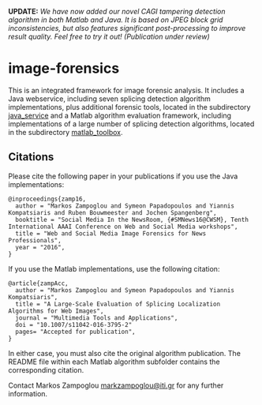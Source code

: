 
**UPDATE:** *We have now added our novel CAGI tampering detection algorithm in both Matlab and Java. It is based on JPEG block grid inconsistencies, but also features significant post-processing to improve result quality. Feel free to try it out! (Publication under review)*


# image-forensics

This is an integrated framework for image forensic analysis. It includes a Java webservice, including seven splicing detection algorithm implementations, plus additional forensic tools, located in the subdirectory [java_service] and a Matlab algorithm evaluation framework, including implementations of a large number of splicing detection algorithms, located in the subdirectory [matlab_toolbox].

## Citations

Please cite the following paper in your publications if you use the Java implementations:

    @inproceedings{zamp16,
      author = "Markos Zampoglou and Symeon Papadopoulos and Yiannis Kompatsiaris and Ruben Bouwmeester and Jochen Spangenberg",
      booktitle = "Social Media In the NewsRoom, {#SMNews16@CWSM}, Tenth International AAAI Conference on Web and Social Media workshops",
      title = "Web and Social Media Image Forensics for News Professionals",
      year = "2016",
    }

If you use the Matlab implementations, use the following citation:

    @article{zampAcc,
      author = "Markos Zampoglou and Symeon Papadopoulos and Yiannis Kompatsiaris",
      title = "A Large-Scale Evaluation of Splicing Localization Algorithms for Web Images",
      journal = "Multimedia Tools and Applications",
      doi = "10.1007/s11042-016-3795-2"
      pages= "Accepted for publication",
    }

In either case, you must also cite the original algorithm publication. The README file within each Matlab algorithm subfolder contains the corresponding citation.

Contact Markos Zampoglou <markzampoglou@iti.gr> for any further information.

  [matlab_toolbox]:https://github.com/MKLab-ITI/image-forensics/tree/master/matlab_toolbox
  [java_service]:https://github.com/MKLab-ITI/image-forensics/tree/master/java_service
